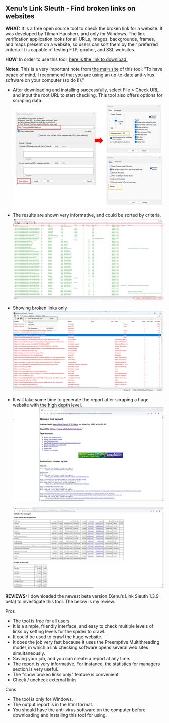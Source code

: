 ## Xenu’s Link Sleuth - Find broken links on websites
**WHAT:** It is a free open source tool to check the broken link for a website. It was developed by Tilman Hausherr, and only for Windows. 
The link verification application looks for all URLs, images, backgrounds, frames, and maps present on a website, so users can sort them by their preferred criteria. 
It is capable of testing FTP, gopher, and SSL websites. 

**HOW:** In order to use this tool, [here is the link to download.](http://home.snafu.de/tilman/xenulink.html#Download)

  **Notes:** This is a very important note from [the main site](http://home.snafu.de/tilman/xenulink.html) of this tool: "To have peace of mind, I recommend that you are using an up-to-date anti-virus software on your computer (so do I!)."

  - After downloading and installing successfully, select File > Check URL, and input the root URL to start checking. This tool also offers options for scraping data.
    ![Welcome and settings to start scraping](./images/Xenus%20Link%20Sleuth-1.jpg)

  - The results are shown very informative, and could be sorted by criteria.
    ![Results with crawling philadelphiafed](./images/Xenus%20Link%20Sleuth-2.jpg)

  - Showing broken links only
    ![View broken links only](./images/Xenus%20Link%20Sleuth-3.jpg)

  - It will take some time to generate the report after scraping a huge website with the high depth level.
    ![The generate report](./images/Xenus%20Link%20Sleuth-4.jpg)

    ![Statistics for managers](./images/Xenus%20Link%20Sleuth-5.jpg)

**REVIEWS:** I downloaded the newest beta version (Xenu’s Link Sleuth 1.3.9 beta) to investigate this tool. The below is my review.

Pros

  - The tool is free for all users.
  - It is a simple, friendly interface, and easy to check multiple levels of links by setting levels for the spider to crawl.
  - It could be used to crawl the huge website.
  - It does the job very fast because it uses the Preemptive Multithreading model, in which a link checking software opens several web sites simultaneously.
  - Saving your job, and you can create a report at any time. 
  - The report is very informative. For instance, the statistics for managers section is very useful.
  - The "show broken links only" feature is convenient.
  - Check / uncheck external links

Cons

  - The tool is only for Windows.
  - The output report is in the html format.
  - You should have the anti-virus software on the computer before downloading and installing this tool for using.
